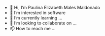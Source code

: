 - 👋 Hi, I’m Paulina Elizabeth Males Maldonado
- 👀 I’m interested in software 
- 🌱 I’m currently learning ...
- 💞️ I’m looking to collaborate on ...
- 📫 How to reach me ...

<!---
PaulinaMales/PaulinaMales is a ✨ special ✨ repository because its `README.md` (this file) appears on your GitHub profile.
You can click the Preview link to take a look at your changes.
--->
